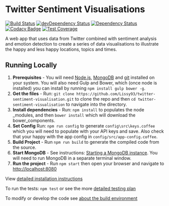 # Twitter Sentiment Visualisations

[![Build Status](https://travis-ci.org/Lissy93/twitter-sentiment-visualisation.svg?branch=dev)](https://travis-ci.org/Lissy93/twitter-sentiment-visualisation)
[![devDependency Status](https://david-dm.org/lissy93/twitter-sentiment-visualisation/dev-status.svg)](https://david-dm.org/lissy93/twitter-sentiment-visualisation#info=devDependencies)
[![Dependency Status](https://david-dm.org/lissy93/twitter-sentiment-visualisation.svg)](https://david-dm.org/lissy93/twitter-sentiment-visualisation)
[![Codacy Badge](https://api.codacy.com/project/badge/1caedd6623554c5cacb3cb450bc30a62)](https://www.codacy.com/app/lissy93/twitter-sentiment-visualisation)
[![Test Coverage](https://codeclimate.com/github/Lissy93/twitter-sentiment-visualisation/badges/coverage.svg)](https://codeclimate.com/github/Lissy93/twitter-sentiment-visualisation/coverage)

A web app that uses data from Twitter combined with sentiment analysis and
emotion detection to create a series of data visualisations to illustrate
the happy and less happy locations, topics and times.

## Running Locally
1. **Prerequisites** - You will need [Node.js], [MongoDB] and [git]  installed on 
your system. You will also need Gulp and Bower, which (once node is installed) 
you can install by running ```npm install gulp bower -g```.
2. **Get the files** - Run: ```git clone https://github.com/Lissy93/twitter-
sentiment-visualisation.git``` to clone the repo and then 
```cd twitter-sentiment-visualisation```  to navigate into the directory.
3. **Install dependencies** -  Run: ```npm install``` to populates the node
_modules, and then ```bower install``` which will download the bower_components.
4. **Set Config** Run: ```npm run config```  to generate ```config\src\keys.coffee``` 
which you will need to populate with your API keys and save.
 Also check that your happy with the app config in ```config/src/app-config.coffee```.
5. **Build Project** - Run ```npm run build``` to generate the compiled code from
 the source.
6. **Start MongoDB** - See instructions: [Starting a MongoDB instance]. You will 
need to run MongoDB in a separate terminal window.
7. **Run the project** - Run ```npm start``` then open your browser and navigate 
to [http://localhost:8080]

View [detailed installation instructions]

To run the tests: ```npm test``` or see the more [detailed testing plan]

To modify or develop the code see [about the build environment]

   [Node.js]: <https://nodejs.org/en/>
   [MongoDB]: <https://www.mongodb.org/>
   [git]: <https://git-scm.com/>
   [Starting a MongoDB instance]: <http://docs.mongodb.org/master/tutorial/getting-started-with-the-mongo-shell/>
   [http://localhost:8080]: <http://localhost:8080>
   [detailed installation instructions]: <docs/installation-instructions.md>
   [detailed testing plan]: <docs/methodology-testing.md>
   [about the build environment]: <docs/build-environment.md>


